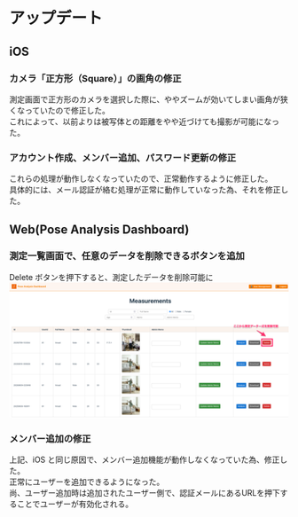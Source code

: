 # アップデート

## iOS

### カメラ「正方形（Square）」の画角の修正

測定画面で正方形のカメラを選択した際に、ややズームが効いてしまい画角が狭くなっていたので修正した。<br>
これによって、以前よりは被写体との距離をやや近づけても撮影が可能になった。

### アカウント作成、メンバー追加、パスワード更新の修正

これらの処理が動作しなくなっていたので、正常動作するように修正した。<br>
具体的には、メール認証が絡む処理が正常に動作していなった為、それを修正した。

## Web(Pose Analysis Dashboard)

### 測定一覧画面で、任意のデータを削除できるボタンを追加

Delete ボタンを押下すると、測定したデータを削除可能に<br>
<img src="../images/delete_measurement_2.png" width=1000px>

### メンバー追加の修正

上記、iOS と同じ原因で、メンバー追加機能が動作しなくなっていた為、修正した。<br>
正常にユーザーを追加できるようになった。<br>
尚、ユーザー追加時は追加されたユーザー側で、認証メールにあるURLを押下することでユーザーが有効化される。<br>
